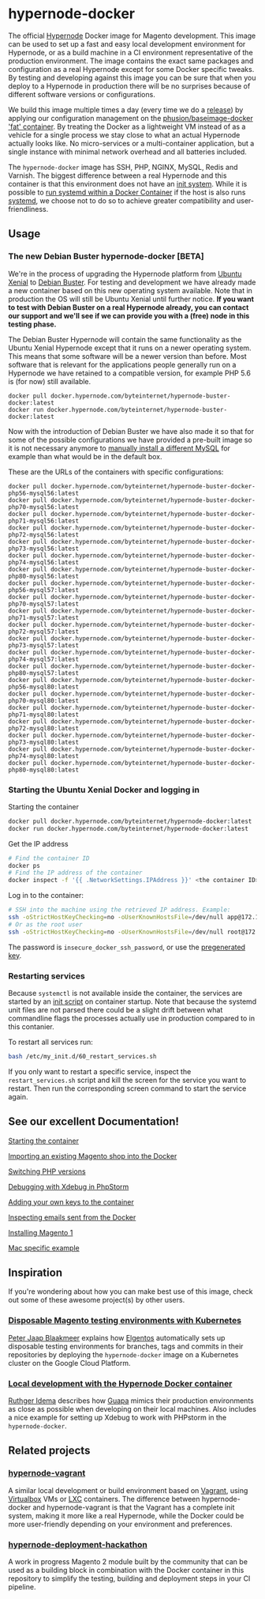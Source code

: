 # hypernode-docker

The official [Hypernode](http://hypernode.com/) Docker image for Magento development. This image can be used to set up a fast and easy local development environment for Hypernode, or as a build machine in a CI environment representative of the production environment. The image contains the exact same packages and configuration as a real Hypernode except for some Docker specific tweaks. By testing and developing against this image you can be sure that when you deploy to a Hypernode in production there will be no surprises because of different software versions or configurations.

We build this image multiple times a day (every time we do a [release](https://support.hypernode.com/category/changelog/)) by applying our configuration management on the [phusion/baseimage-docker](https://github.com/phusion/baseimage-docker) ['fat' container](https://blog.phusion.nl/2015/01/20/baseimage-docker-fat-containers-treating-containers-vms/). By treating the Docker as a lightweight VM instead of as a vehicle for a single process we stay close to what an actual Hypernode actually looks like. No micro-services or a multi-container application, but a single instance with minimal network overhead and all batteries included.

The `hypernode-docker` image has SSH, PHP, NGINX, MySQL, Redis and Varnish. The biggest difference between a real Hypernode and this container is that this environment does not have an [init system](https://en.wikipedia.org/wiki/Init). While it is possible to [run systemd within a Docker Container](https://developers.redhat.com/blog/2014/05/05/running-systemd-within-docker-container/) if the host is also runs [systemd](https://www.freedesktop.org/wiki/Software/systemd/), we choose not to do so to achieve greater compatibility and user-friendliness.

## Usage

### The new Debian Buster hypernode-docker [BETA]

We're in the process of upgrading the Hypernode platform from [Ubuntu Xenial](https://wiki.ubuntu.com/XenialXerus/ReleaseNotes) to [Debian Buster](https://www.debian.org/releases/buster/). For testing and development we have already made a new container based on this new operating system available. Note that in production the OS will still be Ubuntu Xenial until further notice. **If you want to test with Debian Buster on a real Hypernode already, you can contact our support and we'll see if we can provide you with a (free) node in this testing phase.**

The Debian Buster Hypernode will contain the same functionality as the Ubuntu Xenial Hypernode except that it runs on a newer operating system. This means that some software will be a newer version than before. Most software that is relevant for the applications people generally run on a Hypernode we have retained to a compatible version, for example PHP 5.6 is (for now) still available.

```
docker pull docker.hypernode.com/byteinternet/hypernode-buster-docker:latest
docker run docker.hypernode.com/byteinternet/hypernode-buster-docker:latest
```

Now with the introduction of Debian Buster we have also made it so that for some of the possible configurations we have provided a pre-built image so it is not necessary anymore to [manually install a different MySQL](https://github.com/ByteInternet/hypernode-docker/issues/33) for example than what would be in the default box.

These are the URLs of the containers with specific configurations:
```
docker pull docker.hypernode.com/byteinternet/hypernode-buster-docker-php56-mysql56:latest
docker pull docker.hypernode.com/byteinternet/hypernode-buster-docker-php70-mysql56:latest
docker pull docker.hypernode.com/byteinternet/hypernode-buster-docker-php71-mysql56:latest
docker pull docker.hypernode.com/byteinternet/hypernode-buster-docker-php72-mysql56:latest
docker pull docker.hypernode.com/byteinternet/hypernode-buster-docker-php73-mysql56:latest
docker pull docker.hypernode.com/byteinternet/hypernode-buster-docker-php74-mysql56:latest
docker pull docker.hypernode.com/byteinternet/hypernode-buster-docker-php80-mysql56:latest
docker pull docker.hypernode.com/byteinternet/hypernode-buster-docker-php56-mysql57:latest
docker pull docker.hypernode.com/byteinternet/hypernode-buster-docker-php70-mysql57:latest
docker pull docker.hypernode.com/byteinternet/hypernode-buster-docker-php71-mysql57:latest
docker pull docker.hypernode.com/byteinternet/hypernode-buster-docker-php72-mysql57:latest
docker pull docker.hypernode.com/byteinternet/hypernode-buster-docker-php73-mysql57:latest
docker pull docker.hypernode.com/byteinternet/hypernode-buster-docker-php74-mysql57:latest
docker pull docker.hypernode.com/byteinternet/hypernode-buster-docker-php80-mysql57:latest
docker pull docker.hypernode.com/byteinternet/hypernode-buster-docker-php56-mysql80:latest
docker pull docker.hypernode.com/byteinternet/hypernode-buster-docker-php70-mysql80:latest
docker pull docker.hypernode.com/byteinternet/hypernode-buster-docker-php71-mysql80:latest
docker pull docker.hypernode.com/byteinternet/hypernode-buster-docker-php72-mysql80:latest
docker pull docker.hypernode.com/byteinternet/hypernode-buster-docker-php73-mysql80:latest
docker pull docker.hypernode.com/byteinternet/hypernode-buster-docker-php74-mysql80:latest
docker pull docker.hypernode.com/byteinternet/hypernode-buster-docker-php80-mysql80:latest
```

### Starting the Ubuntu Xenial Docker and logging in

Starting the container
```bash
docker pull docker.hypernode.com/byteinternet/hypernode-docker:latest
docker run docker.hypernode.com/byteinternet/hypernode-docker:latest
```

Get the IP address
```bash
# Find the container ID
docker ps
# Find the IP address of the container
docker inspect -f '{{ .NetworkSettings.IPAddress }}' <the container ID>
```

Log in to the container:
```bash
# SSH into the machine using the retrieved IP address. Example:
ssh -oStrictHostKeyChecking=no -oUserKnownHostsFile=/dev/null app@172.17.0.2
# Or as the root user
ssh -oStrictHostKeyChecking=no -oUserKnownHostsFile=/dev/null root@172.17.0.2
```

The password is `insecure_docker_ssh_password`, or use the [pregenerated key](keys/README.md).

### Restarting services

Because `systemctl` is not available inside the container, the services are started by an [init script](https://github.com/phusion/baseimage-docker#running-scripts-during-container-startup) on container startup. Note that because the systemd unit files are not parsed there could be a slight drift between what commandline flags the processes actually use in production compared to in this contanier. 

To restart all services run:

```bash
bash /etc/my_init.d/60_restart_services.sh
```

If you only want to restart a specific service, inspect the `restart_services.sh` script and kill the screen for the service you want to restart. Then run the corresponding screen command to start the service again.

## See our excellent Documentation!

[Starting the container](Documentation/starting-the-container.md)

[Importing an existing Magento shop into the Docker](Documentation/importing-a-shop.md)

[Switching PHP versions](Documentation/switching-php-versions.md)

[Debugging with Xdebug in PhpStorm](Documentation/debugging-with-xdebug-in-phpstorm.md)

[Adding your own keys to the container](Documentation/adding-keys-to-container.md)

[Inspecting emails sent from the Docker](Documentation/inspecting-emails.md)

[Installing Magento 1](Documentation/magento-1-install.md)

[Mac specific example](examples/osx_development/README.md)

## Inspiration

If you're wondering about how you can make best use of this image, check out some of these awesome project(s) by other users.

### [Disposable Magento testing environments with Kubernetes](https://elgentos.nl/blog/disposable-magento-testing-environments-with-k8s/)

[Peter Jaap Blaakmeer](https://github.com/peterjaap) explains how [Elgentos](https://elgentos.nl) automatically sets up disposable testing environments for branches, tags and commits in their repositories by deploying the `hypernode-docker` image on a Kubernetes cluster on the Google Cloud Platform.

### [Local development with the Hypernode Docker container](https://blog.guapa.nl/local-development-with-the-hypernode-docker-container-linux?)

[Ruthger Idema](https://github.com/ruthgeridema) describes how [Guapa](https://www.guapa.nl/) mimics their production environments as close as possible when developing on their local machines. Also includes a nice example for setting up Xdebug to work with PHPstorm in the `hypernode-docker`.

## Related projects

### [hypernode-vagrant](https://github.com/ByteInternet/hypernode-vagrant)

A similar local development or build environment based on [Vagrant](https://github.com/ByteInternet/hypernode-vagrant), using [Virtualbox](https://www.virtualbox.org/) VMs or [LXC](https://linuxcontainers.org/) containers. The difference between hypernode-docker and hypernode-vagrant is that the Vagrant has a complete init system, making it more like a real Hypernode, while the Docker could be more user-friendly depending on your environment and preferences.

### [hypernode-deployment-hackathon](https://github.com/Hypernode/hypernode-deployment-hackathon)

A work in progress Magento 2 module built by the community that can be used as a building block in combination with the Docker container in this repository to simplify the testing, building and deployment steps in your CI pipeline.

